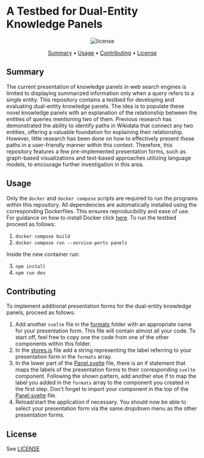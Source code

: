 # A Testbed for Dual-Entity Knowledge Panels

<p align="center">
    <img src="https://img.shields.io/badge/license-GPLv3-green.svg" alt="license">
    <br>
</p>

<p align="center">
    <a href="#summary">Summary</a>
    •
    <a href="#usage">Usage</a>
    •
    <a href="#contributing">Contributing</a>
    •
    <a href="#license">License</a>
</p>

## Summary

The current presentation of knowledge panels in web search engines is limited to displaying summarized information only when a query refers to a single entity. This repository contains a testbed for developing and evaluating dual-entity knowledge panels. The idea is to populate these novel knowledge panels with an explanation of the relationship between the entities of queries mentioning two of them. Previous research has demonstrated the ability to identify paths in Wikidata that connect any two entities, offering a valuable foundation for explaining their relationship. However, little research has been done on how to effectively present these paths in a user-friendly manner within this context. Therefore, this repository features a few pre-implemented presentation forms, such as graph-based visualizations and text-based approaches utilizing language models, to encourage further investigation in this area.

## Usage

Only the `docker` and `docker compose` scripts are required to run the programs within this repository. All dependencies are automatically installed using the corresponding Dockerfiles. This ensures reproducibility and ease of use. For guidance on how to install Docker click [here](https://docs.docker.com/get-docker/). To run the testbed proceed as follows:

1. `docker compose build`
2. `docker compose run --service-ports panels`

Inside the new container run:

3. `npm install`
4. `npm run dev`

## Contributing

To implement additional presentation forms for the dual-entity knowledge panels, proceed as follows:

1. Add another `svelte` file in the [formats](./src/lib/formats) folder with an appropriate name for your presentation form. This file will contain almost all your code. To start off, feel free to copy one the code from one of the other components within this folder.
2. In the [stores.js](./src/stores.js) file add a string representing the label referring to your presentation form in the `formats` array.
3. In the lower part of the [Panel.svelte](./src/lib/Panel.svelte) file, there is an if statement that maps the labels of the presentation forms to their corresponding `svelte` component. Following the shown pattern, add another else if to map the label you added in the `formats` array to the component you created in the first step. Don't forget to import your component in the top of the [Panel.svelte](./src/lib/Panel.svelte) file.
4. Reload/start the application if necessary. You should now be able to select your presentation form via the same dropdown menu as the other presentation forms.

## License

See [LICENSE](./LICENSE)
